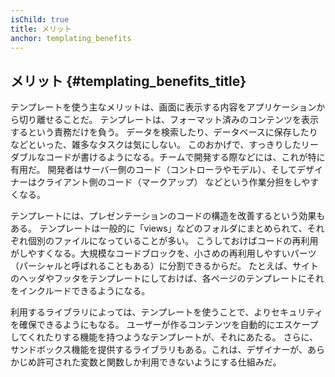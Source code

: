 ```yaml
---
isChild: true
title: メリット
anchor: templating_benefits
---
```


## メリット {#templating_benefits_title}

テンプレートを使う主なメリットは、画面に表示する内容をアプリケーションから切り離せることだ。
テンプレートは、フォーマット済みのコンテンツを表示するという責務だけを負う。
データを検索したり、データベースに保存したりなどといった、雑多なタスクは気にしない。
このおかげで、すっきりしたリーダブルなコードが書けるようになる。チームで開発する際などには、これが特に有用だ。
開発者はサーバー側のコード（コントローラやモデル）、そしてデザイナーはクライアント側のコード（マークアップ）
などという作業分担をしやすくなる。

テンプレートには、プレゼンテーションのコードの構造を改善するという効果もある。
テンプレートは一般的に「views」などのフォルダにまとめられて、それぞれ個別のファイルになっていることが多い。
こうしておけばコードの再利用がしやすくなる。大規模なコードブロックを、小さめの再利用しやすいパーツ（パーシャルと呼ばれることもある）に分割できるからだ。
たとえば、サイトのヘッダやフッタをテンプレートにしておけば、各ページのテンプレートにそれをインクルードできるようになる。

利用するライブラリによっては、テンプレートを使うことで、よりセキュリティを確保できるようにもなる。
ユーザーが作るコンテンツを自動的にエスケープしてくれたりする機能を持つようなテンプレートが、それにあたる。
さらに、サンドボックス機能を提供するライブラリもある。これは、デザイナーが、あらかじめ許可された変数と関数しか利用できないようにする仕組みだ。
